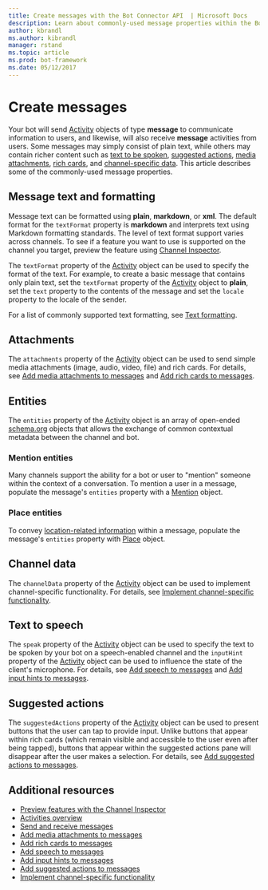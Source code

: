 ```yaml
---
title: Create messages with the Bot Connector API  | Microsoft Docs
description: Learn about commonly-used message properties within the Bot Connector API. 
author: kbrandl
ms.author: kibrandl
manager: rstand
ms.topic: article
ms.prod: bot-framework
ms.date: 05/12/2017
---
```


# Create messages

Your bot will send [Activity][Activity] objects of type **message** to communicate information to users, and likewise, will also receive **message** activities from users. Some messages may simply consist of plain text, while others may contain richer content such as [text to be spoken](bot-framework-rest-connector-text-to-speech.md), [suggested actions](bot-framework-rest-connector-add-suggested-actions.md), [media attachments](bot-framework-rest-connector-add-media-attachments.md), [rich cards](bot-framework-rest-connector-add-rich-cards.md), and [channel-specific data](bot-framework-rest-connector-channeldata.md). This article describes some of the commonly-used message properties.

## Message text and formatting

Message text can be formatted using **plain**, **markdown**, or **xml**. The default format for the `textFormat` property is **markdown** and interprets text using Markdown formatting standards. The level of text format support varies across channels. To see if a feature you want to use is supported on the channel you target, preview the feature using [Channel Inspector][ChannelInspector]. 

The `textFormat` property of the [Activity][Activity] object can be used to specify the format of the text. For example, to create a basic message that contains only plain text, set the `textFormat` property of the [Activity][Activity] object to **plain**, set the `text` property to the contents of the message and set the `locale` property to the locale of the sender. 

For a list of commonly supported text formatting, see [Text formatting](../portal-channel-inspector.md#text-formatting).

## Attachments

The `attachments` property of the [Activity][Activity] object can be used to send simple media attachments 
(image, audio, video, file) and rich cards. For details, see [Add media attachments to messages](bot-framework-rest-connector-add-media-attachments.md) and [Add rich cards to messages](bot-framework-rest-connector-add-rich-cards.md).

## Entities

The `entities` property of the [Activity][Activity] object is an array of open-ended <a href="http://schema.org/" target="_blank">schema.org</a> objects that allows the exchange of common contextual metadata between the channel and bot.

### Mention entities

Many channels support the ability for a bot or user to "mention" someone within the context of a conversation. 
To mention a user in a message, populate the message's `entities` property with a [Mention][Mention] object. 

### Place entities

To convey <a href="https://schema.org/Place" target="_blank">location-related information</a> within a message, populate the message's `entities` property with [Place][Place] object. 

## Channel data

The `channelData` property of the [Activity][Activity] object can be used to implement channel-specific functionality. 
For details, see [Implement channel-specific functionality](bot-framework-rest-connector-channeldata.md).

## Text to speech

The `speak` property of the [Activity][Activity] object can be used to specify the text to be spoken by your bot on a speech-enabled channel and the `inputHint` property of the [Activity][Activity] object can be used to influence the state of the client's microphone. For details, see [Add speech to messages](bot-framework-rest-connector-text-to-speech.md) and [Add input hints to messages](bot-framework-rest-connector-add-input-hints.md).

## Suggested actions

The `suggestedActions` property of the [Activity][Activity] object can be used to present buttons that the user can tap to provide input. Unlike buttons that appear within rich cards (which remain visible and accessible to the user even after being tapped), buttons that appear within the suggested actions pane will disappear after the user makes a selection. For details, see [Add suggested actions to messages](bot-framework-rest-connector-add-suggested-actions.md).

## Additional resources

- [Preview features with the Channel Inspector][ChannelInspector]
- [Activities overview](bot-framework-rest-connector-activities.md)
- [Send and receive messages](bot-framework-rest-connector-send-and-receive-messages.md)
- [Add media attachments to messages](bot-framework-rest-connector-add-media-attachments.md)
- [Add rich cards to messages](bot-framework-rest-connector-add-rich-cards.md)
- [Add speech to messages](bot-framework-rest-connector-text-to-speech.md)
- [Add input hints to messages](bot-framework-rest-connector-add-input-hints.md)
- [Add suggested actions to messages](bot-framework-rest-connector-add-suggested-actions.md)
- [Implement channel-specific functionality](bot-framework-rest-connector-channeldata.md)

[Mention]: bot-framework-rest-connector-api-reference.md#mention-object
[Place]: bot-framework-rest-connector-api-reference.md#place-object
[Activity]: bot-framework-rest-connector-api-reference.md#activity-object
[ChannelInspector]: ../portal-channel-inspector.md
[textFormating]: ../portal-channel-inspector.md#text-formatting
